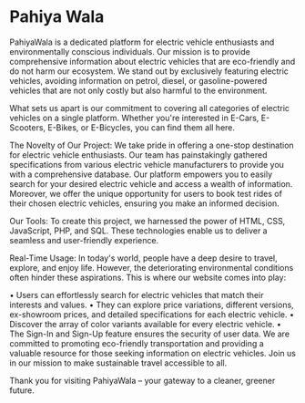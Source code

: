 # Pahiya Wala
PahiyaWala is a dedicated platform for electric vehicle enthusiasts and environmentally conscious individuals. Our mission is to provide comprehensive information about electric vehicles that are eco-friendly and do not harm our ecosystem. We stand out by exclusively featuring electric vehicles, avoiding information on petrol, diesel, or gasoline-powered vehicles that are not only costly but also harmful to the environment.

What sets us apart is our commitment to covering all categories of electric vehicles on a single platform. Whether you're interested in E-Cars, E-Scooters, E-Bikes, or E-Bicycles, you can find them all here.

The Novelty of Our Project:
We take pride in offering a one-stop destination for electric vehicle enthusiasts. Our team has painstakingly gathered specifications from various electric vehicle manufacturers to provide you with a comprehensive database. Our platform empowers you to easily search for your desired electric vehicle and access a wealth of information. Moreover, we offer the unique opportunity for users to book test rides of their chosen electric vehicles, ensuring you make an informed decision.

Our Tools:
To create this project, we harnessed the power of HTML, CSS, JavaScript, PHP, and SQL. These technologies enable us to deliver a seamless and user-friendly experience.

Real-Time Usage:
In today's world, people have a deep desire to travel, explore, and enjoy life. However, the deteriorating environmental conditions often hinder these aspirations. This is where our website comes into play:

• Users can effortlessly search for electric vehicles that match their interests and values.
• They can explore price variations, different versions, ex-showroom prices, and detailed specifications for each electric vehicle.
• Discover the array of color variants available for every electric vehicle.
• The Sign-In and Sign-Up feature ensures the security of user data.
We are committed to promoting eco-friendly transportation and providing a valuable resource for those seeking information on electric vehicles. Join us in our mission to make sustainable travel accessible to all.

Thank you for visiting PahiyaWala – your gateway to a cleaner, greener future.
